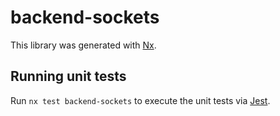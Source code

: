 # backend-sockets

This library was generated with [Nx](https://nx.dev).

## Running unit tests

Run `nx test backend-sockets` to execute the unit tests via [Jest](https://jestjs.io).
